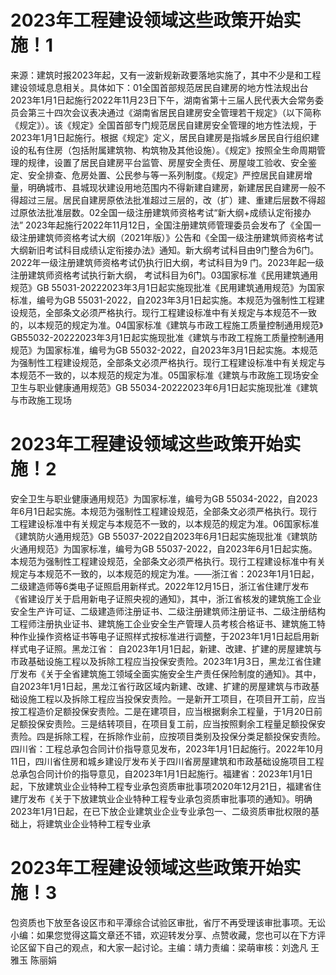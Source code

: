 # 2023年工程建设领域这些政策开始实施！1

来源：建筑时报2023年起，又有一波新规新政要落地实施了，其中不少是和工程建设领域息息相关。具体如下：01全国首部规范居民自建房的地方性法规出台2023年1月1日起施行2022年11月23日下午，湖南省第十三届人民代表大会常务委员会第三十四次会议表决通过《湖南省居民自建房安全管理若干规定》（以下简称《规定》）。该《规定》全国首部专门规范居民自建房安全管理的地方性法规，于2023年1月1日起施行。根据《规定》定义，居民自建房是指城乡居民自行组织建设的私有住房（包括附属建筑物、构筑物及其他设施）。《规定》按照全生命周期管理的规律，设置了居民自建房平台监管、房屋安全责任、房屋竣工验收、安全鉴定、安全排查、危房处置、公民参与等一系列制度。《规定》严控居民自建房增量，明确城市、县城现状建设用地范围内不得新建自建房，新建居民自建房一般不得超过三层。居民自建房原依法批准超过三层的，改（扩）建、重建后层数不得超过原依法批准层数。02全国一级注册建筑师资格考试“新大纲+成绩认定衔接办法” 2023年起施行2022年11月12日，全国注册建筑师管理委员会发布了《全国一级注册建筑师资格考试大纲（2021年版）》公告和《全国一级注册建筑师资格考试大纲新旧考试科目成绩认定衔接办法》通知。新大纲考试科目由9门整合为6门。2022年一级注册建筑师资格考试仍执行旧大纲，考试科目为9 门。2023年起一级注册建筑师资格考试执行新大纲， 考试科目为6门。03国家标准《民用建筑通用规范》GB 55031-20222023年3月1日起实施现批准《民用建筑通用规范》为国家标准，编号为GB 55031-2022，自2023年3月1日起实施。本规范为强制性工程建设规范，全部条文必须严格执行。现行工程建设标准中有关规定与本规范不一致的，以本规范的规定为准。04国家标准《建筑与市政工程施工质量控制通用规范》GB55032-20222023年3月1日起实施现批准《建筑与市政工程施工质量控制通用规范》为国家标准，编号为GB 55032-2022，自2023年3月1日起实施。本规范为强制性工程建设规范，全部条文必须严格执行。现行工程建设标准中有关规定与本规范不一致的，以本规范的规定为准。05国家标准《建筑与市政施工现场安全卫生与职业健康通用规范》GB 55034-20222023年6月1日起实施现批准《建筑与市政施工现场

# 2023年工程建设领域这些政策开始实施！2

安全卫生与职业健康通用规范》为国家标准，编号为GB 55034-2022，自2023年6月1日起实施。本规范为强制性工程建设规范，全部条文必须严格执行。现行工程建设标准中有关规定与本规范不一致的，以本规范的规定为准。06国家标准《建筑防火通用规范》GB 55037-2022自2023年6月1日起实施现批准《建筑防火通用规范》为国家标准，编号为GB 55037-2022，自2023年6月1日起实施。本规范为强制性工程建设规范，全部条文必须严格执行。现行工程建设标准中有关规定与本规范不一致的，以本规范的规定为准。——浙江省：2023年1月1日起，二级建造师等6类电子证照启用新样式。2022年12月15日，浙江省住建厅发布《省建设厅关于启用新电子证照央视的通知》，其中，浙江省核发的建筑施工企业安全生产许可证、二级建造师注册证书、二级注册建筑师注册证书、二级注册结构工程师注册执业证书、建筑施工企业安全生产管理人员考核合格证书、建筑施工特种作业操作资格证书等电子证照样式按标准进行调整，于2023年1月1日起启用新样式电子证照。黑龙江省： 自2023年1月1日起，新建、改建、扩建的房屋建筑与市政基础设施工程以及拆除工程应当投保安责险。2023年1月3日，黑龙江省住建厅发布《关于全省建筑施工领域全面实施安全生产责任保险制度的通知》。其中，自2023年1月1日起，黑龙江省行政区域内新建、改建、扩建的房屋建筑与市政基础设施工程以及拆除工程应当投保安责险。一是新开工项目，在项目开工前，应当按工程造价足额投保安责险。二是在建项目，应当根据剩余工程量，于1月20日前足额投保安责险。三是结转项目，在项目复工前，应当按照剩余工程量足额投保安责险。四是拆除工程，在拆除作业前，应按项目类别及投保分类足额投保安责险。四川省：工程总承包合同计价指导意见发布，2023年1月1日起施行。2022年10月11日，四川省住房和城乡建设厅发布关于四川省房屋建筑和市政基础设施项目工程总承包合同计价的指导意见，自2023年1月1日起施行。福建省：2023年1月1日起，下放建筑业企业特种工程专业承包资质审批事项2020年12月21日，福建省住建厅发布《关于下放建筑业企业特种工程专业承包资质审批事项的通知》。明确2023年1月1日起，在已下放企业建筑业企业专业承包一、二级资质审批权限的基础上，将建筑业企业特种工程专业承

# 2023年工程建设领域这些政策开始实施！3

包资质也下放至各设区市和平潭综合试验区审批，省厅不再受理该审批事项。无讼小编：如果您觉得这篇文章还不错，欢迎转发分享、点赞收藏，您也可以在下方评论区留下自己的观点，和大家一起讨论。主编：靖力责编：梁萌审核：刘逸凡 王雅玉 陈丽娟

